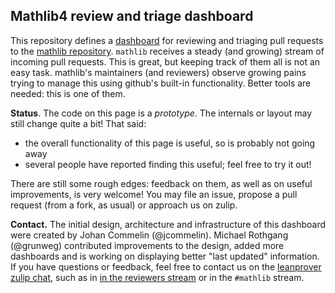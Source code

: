## Mathlib4 review and triage dashboard

This repository defines a [dashboard](https://jcommelin.github.io/queueboard/index.html) for reviewing and triaging pull requests to the [mathlib repository](github.com/leanprover-community/mathlib4/). `mathlib` receives a steady (and growing) stream of incoming pull requests. This is great, but keeping track of them all is not an easy task. mathlib's maintainers (and reviewers) observe growing pains trying to manage this using github's built-in functionality. Better tools are needed: this is one of them.

**Status**. The code on this page is a *prototype*. The internals or layout may still change quite a bit! That said:
- the overall functionality of this page is useful, so is probably not going away
- several people have reported finding this useful; feel free to try it out!

There are still some rough edges: feedback on them, as well as on useful improvements, is very welcome! You may file an issue, propose a pull request (from a fork, as usual) or approach us on zulip.

**Contact.** The initial design, architecture and infrastructure of this dashboard were created by Johan Commelin (@jcommelin). Michael Rothgang (@grunweg) contributed improvements to the design, added more dashboards and is working on displaying better "last updated" information.
If you have questions or feedback, feel free to contact us on the [leanprover zulip chat](https://leanprover.zulipchat.com), such as in [in the reviewers stream](https://leanprover.zulipchat.com/#narrow/stream/345428-mathlib-reviewers/topic/proof.20of.20concept.20review.20dashboard) or in the `#mathlib` stream.
